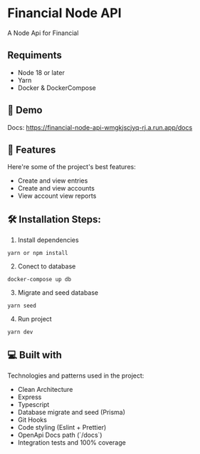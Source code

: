 # Financial Node API

A Node Api for Financial

## Requiments

- Node 18 or later
- Yarn
- Docker & DockerCompose


## 🚀 Demo

Docs: https://financial-node-api-wmgkjscjyq-rj.a.run.app/docs

## 🧐 Features

Here're some of the project's best features:

- Create and view entries
- Create and view accounts
- View account view reports

## 🛠️ Installation Steps:

1. Install dependencies
```
yarn or npm install
```

2. Conect to database

```
docker-compose up db
```

3. Migrate and seed database

```
yarn seed
```

4. Run project

```
yarn dev
```

## 💻 Built with

Technologies and patterns used in the project:

- Clean Architecture
- Express
- Typescript
- Database migrate and seed (Prisma)
- Git Hooks
- Code styling (Eslint + Prettier)
- OpenApi Docs path (\`/docs\`)
- Integration tests and 100% coverage
